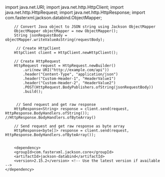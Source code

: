 import java.net.URI;
import java.net.http.HttpClient;
import java.net.http.HttpRequest;
import java.net.http.HttpResponse;
import com.fasterxml.jackson.databind.ObjectMapper;

		// Convert Java object to JSON string using Jackson ObjectMapper
        ObjectMapper objectMapper = new ObjectMapper();
		String jsonRequestBody = objectMapper.writeValueAsString(requestBody);
		
		 // Create HttpClient
        HttpClient client = HttpClient.newHttpClient();

        // Create HttpRequest
        HttpRequest request = HttpRequest.newBuilder()
            .uri(new URI("http://example.com/api"))
            .header("Content-Type", "application/json")
            .header("Custom-Header-1", "HeaderValue1")
            .header("Custom-Header-2", "HeaderValue2")
            .POST(HttpRequest.BodyPublishers.ofString(jsonRequestBody))
            .build();
			
			
		 // Send request and get raw response
        HttpResponse<String> response = client.send(request, HttpResponse.BodyHandlers.ofString()); //HttpResponse.BodyHandlers.ofByteArray()
		
		// Send request and get raw response as byte array
        HttpResponse<byte[]> response = client.send(request, HttpResponse.BodyHandlers.ofByteArray());

		
		<dependency>
        <groupId>com.fasterxml.jackson.core</groupId>
        <artifactId>jackson-databind</artifactId>
        <version>2.15.2</version> <!-- Use the latest version if available -->
    </dependency>
